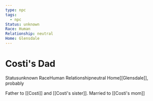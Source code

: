 ```yaml
---
type: npc
tags:
  - npc
Status: unknown
Race: Human
Relationship: neutral
Home: Glensdale
---
```


# Costi's Dad

<span class="dataview inline-field"><span class="inline-field-key">Status</span><span class="inline-field-value">unknown</span></span>
<span class="dataview inline-field"><span class="inline-field-key">Race</span><span class="inline-field-value">Human</span></span>
<span class="dataview inline-field"><span class="inline-field-key">Relationship</span><span class="inline-field-value">neutral</span></span>
<span class="dataview inline-field"><span class="inline-field-key">Home</span><span class="inline-field-value">[[Glensdale]]</span></span>, probably

Father to [[Costi]] and [[Costi's sister]].
Married to [[Costi's mom]]